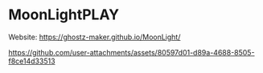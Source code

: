 # MoonLightPLAY

Website: https://ghostz-maker.github.io/MoonLight/


https://github.com/user-attachments/assets/80597d01-d89a-4688-8505-f8ce14d33513

